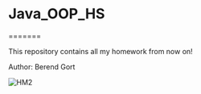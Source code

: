 # Java_OOP_HS
=======

This repository contains all my homework from now on!

Author: Berend Gort

![HM2](https://github.com/Burntt/Java_OOP_HS/workflows/HM2/badge.svg?branch=main)
